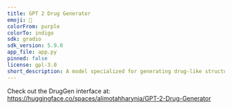 ```yaml
---
title: GPT 2 Drug Generator
emoji: 💊
colorFrom: purple
colorTo: indigo
sdk: gradio
sdk_version: 5.9.0
app_file: app.py
pinned: false
license: gpl-3.0
short_description: A model specialized for generating drug-like structures.
---
```


Check out the DrugGen interface at: https://huggingface.co/spaces/alimotahharynia/GPT-2-Drug-Generator
